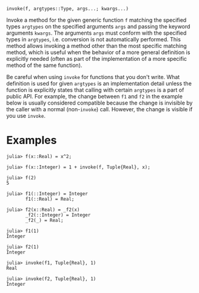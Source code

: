 ```
invoke(f, argtypes::Type, args...; kwargs...)
```

Invoke a method for the given generic function `f` matching the specified types `argtypes` on the specified arguments `args` and passing the keyword arguments `kwargs`. The arguments `args` must conform with the specified types in `argtypes`, i.e. conversion is not automatically performed. This method allows invoking a method other than the most specific matching method, which is useful when the behavior of a more general definition is explicitly needed (often as part of the implementation of a more specific method of the same function).

Be careful when using `invoke` for functions that you don't write.  What definition is used for given `argtypes` is an implementation detail unless the function is explicitly states that calling with certain `argtypes` is a part of public API.  For example, the change between `f1` and `f2` in the example below is usually considered compatible because the change is invisible by the caller with a normal (non-`invoke`) call.  However, the change is visible if you use `invoke`.

# Examples

```jldoctest
julia> f(x::Real) = x^2;

julia> f(x::Integer) = 1 + invoke(f, Tuple{Real}, x);

julia> f(2)
5

julia> f1(::Integer) = Integer
       f1(::Real) = Real;

julia> f2(x::Real) = _f2(x)
       _f2(::Integer) = Integer
       _f2(_) = Real;

julia> f1(1)
Integer

julia> f2(1)
Integer

julia> invoke(f1, Tuple{Real}, 1)
Real

julia> invoke(f2, Tuple{Real}, 1)
Integer
```
